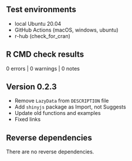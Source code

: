 ## Test environments

* local Ubuntu 20.04
* GitHub Actions (macOS, windows, ubuntu)
* r-hub (check_for_cran)

## R CMD check results

0 errors | 0 warnings | 0 notes

## Version 0.2.3

- Remove `LazyData` from `DESCRIPTION` file
- Add `shinyjs` package as Import, not Suggests
- Update old functions and examples
- Fixed links

## Reverse dependencies

There are no reverse dependencies.
